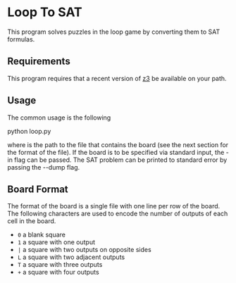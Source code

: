 Loop To SAT
===========

This program solves puzzles in the loop game by converting them to SAT formulas.


Requirements
------------

This program requires that a recent version of [z3]() be available on your path.


Usage
-----

The common usage is the following

   python loop.py <file>

where <file> is the path to the file that contains the board (see the next
section for the format of the file). If the board is to be specified via
standard input, the -in flag can be passed. The SAT problem can be printed
to standard error by passing the --dump flag.

Board Format
------------

The format of the board is a single file with one line per row of the board.
The following characters are used to encode the number of outputs of each cell
in the board.

   - `0` a blank square
   - `1` a square with one output
   - `|` a square with two outputs on opposite sides
   - `L` a square with two adjacent outputs
   - `T` a square with three outputs
   - `+` a square with four outputs